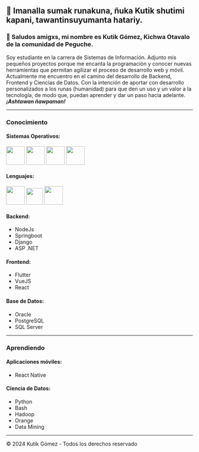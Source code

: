 ## 👋 Imanalla sumak runakuna, ñuka Kutik shutimi kapani, tawantinsuyumanta hatariy.

### 👋 Saludos amigxs, mi nombre es Kutik Gómez, Kichwa Otavalo de la comunidad de Peguche.

Soy estudiante en la carrera de Sistemas de Información. Adjunto mis pequeños proyectos porque me encanta la programación y conocer nuevas herramientas que permitan agilizar el proceso de desarrollo web y móvil. Actualmente me encuentro en el camino del desarrollo de Backend, Frontend y Ciencias de Datos. Con la intención de aportar con desarrollo personalizados a los runas (humanidad) para que den un uso y un valor a la tecnología, de modo que, puedan aprender y dar un paso hacia adelante. **_¡Ashtawan ñawpaman!_**


---

### Conocimiento

#### Sistemas Operativos:
<p align="left">
    <img src="https://img.icons8.com/?size=100&id=108792&format=png&color=000000" width="50"/>
    <img src="https://img.icons8.com/?size=100&id=17842&format=png&color=000000" width="50"/>
    <img src="https://img.icons8.com/?size=100&id=122959&format=png&color=000000" width="50"/>
    <img src="https://img.icons8.com/?size=100&id=108784&format=png&color=000000" width="50"/>
</p>

#### Lenguajes: 

<p align="left">
    <img src="https://img.icons8.com/?size=100&id=13441&format=png&color=000000" width="50"/>
    <img src="https://seeklogo.com/images/C/c-sharp-c-logo-02F17714BA-seeklogo.com.png" width="45"/>
    <img src="https://img.icons8.com/?size=100&id=13679&format=png&color=000000" width="50"/>
</p>

#### Backend:
- NodeJs
- Springboot
- Django
- ASP .NET

#### Frontend:
- Flutter
- VueJS
- React

#### Base de Datos:
- Oracle
- PostgreSQL
- SQL Server

---

### Aprendiendo

#### Aplicaciones móviles:
- React Native

#### Ciencia de Datos:
- Python
- Bash
- Hadoop
- Orange
- Data Mining

---

© 2024 Kutik Gómez - Todos los derechos reservado
